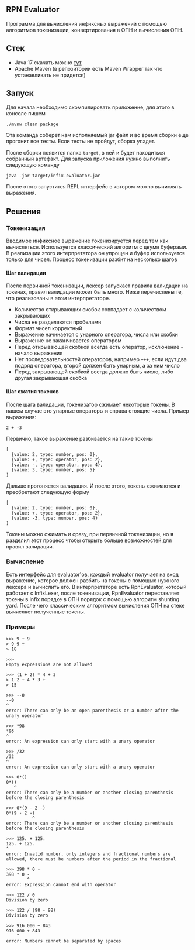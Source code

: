 ## RPN Evaluator

Программа для вычисления инфиксных выражений с помощью алгоритмов токенизации, конвертирования в ОПН и вычисления ОПН.

## Стек

- Java 17 скачать можно [тут](https://www.oracle.com/java/technologies/javase/jdk17-archive-downloads.html)
- Apache Maven (в репозитории есть Maven Wrapper так что устанавливать не придется)

## Запуск

Для начала необходимо скомпилировать приложение, для этого в консоле пишем

```text
./mvnw clean package
```

Эта команда соберет нам исполняемый jar файл и во время сборки еще прогонит все тесты. Если тесты не пройдут, сборка упадет.

После сборки появится папка `target`, в ней и будет находиться собранный артефакт. Для запуска приложения нужно выполнить следующую команду

```text
java -jar target/infix-evaluator.jar
```

После этого запустится REPL интерфейс в котором можно вычислять выражения.

## Решения

### Токенизация

Вводимое инфиксное выражение токенизируется перед тем как вычисляться. Используется классический алгоритм с двумя буферами. В реализации этого
интерпретатора он упрощен и буфер используется только для чисел. Процесс токенизации разбит на несколько шагов

#### Шаг валидации

После первичной токенизации, лексер запускает правила валидации на токенах, правил валидации может быть много. Ниже перечислены те, что
реализованы в этом интерпретаторе.

- Количество открывающих скобок совпадает с количеством закрывающих
- Числа не разделяются пробелами
- Формат чисел корректный
- Выражение начинается с унарного оператора, числа или скобки
- Выражение не заканчивается оператором
- Перед открывающей скобкой всегда есть оператор, исключение - начало выражения
- Нет последовательностей операторов, например `+++`, если идут два подряд оператора, второй должен быть унарным, а за ним число
- Перед закрывающей скобкой всегда должно быть число, либо другая закрывающая скобка

#### Шаг сжатия токенов

После шага валидации, токенизатор сжимает некоторые токены. В нашем случае это унарные операторы и справа стоящие числа. Пример выражения:

```text
2 + -3
```

Первично, такое выражение разбивается на такие токены

```text
[
  {value: 2, type: number, pos: 0},
  {value: +, type: operator, pos: 2},
  {value: -, type: operator, pos: 4},
  {value: 3, type: number, pos: 5}
]
```

Дальше прогоняется валидация. И после этого, токены сжимаются и преобретают следующую форму

```text
[
  {value: 2, type: number, pos: 0},
  {value: +, type: operator, pos: 2},
  {value: -3, type: number, pos: 4}
]
```

Токены можно сжимать и сразу, при первичной токенизации, но я разделил этот процесс чтобы открыть больше возможностей для правил валидации.

### Вычисление

Есть интерфейс для evaluator'ов, каждый evaluator получает на вход выражение, которое должен разбить на токены с помощью нужного лексера и
вычислить его. В интерпретаторе есть RpnEvaluator, который работает с InfixLexer, после токенизации, RpnEvaluator переставляет токены в infix
порядке в ОПН порядок с помощью алгоритм shunting yard. После чего классическим алгоритмом вычисления ОПН на стеке вычисляет полученные токены.

### Примеры

```text
>>> 9 + 9
> 9 9 +
> 18

>>>
Empty expressions are not allowed

>>> (1 + 2) * 4 + 3
> 1 2 + 4 * 3 +
> 15

>>> --0
--0
^
error: There can only be an open parenthesis or a number after the unary operator

>>> *98
*98
^
error: An expression can only start with a unary operator

>>> /32
/32
^
error: An expression can only start with a unary operator

>>> 0*()
0*()
   ^
error: There can only be a number or another closing parenthesis before the closing parenthesis

>>> 0*(9 - 2 -)
0*(9 - 2 -)
          ^
error: There can only be a number or another closing parenthesis before the closing parenthesis

>>> 125. + 125.
125. + 125.
^
error: Invalid number, only integers and fractional numbers are allowed, there must be numbers after the period in the fractional

>>> 398 * 0 -
398 * 0 -
        ^
error: Expression cannot end with operator

>>> 122 / 0
Division by zero

>>> 122 / (98 - 98)
Division by zero

>>> 916 000 + 843
916 000 + 843
    ^
error: Numbers cannot be separated by spaces
```

